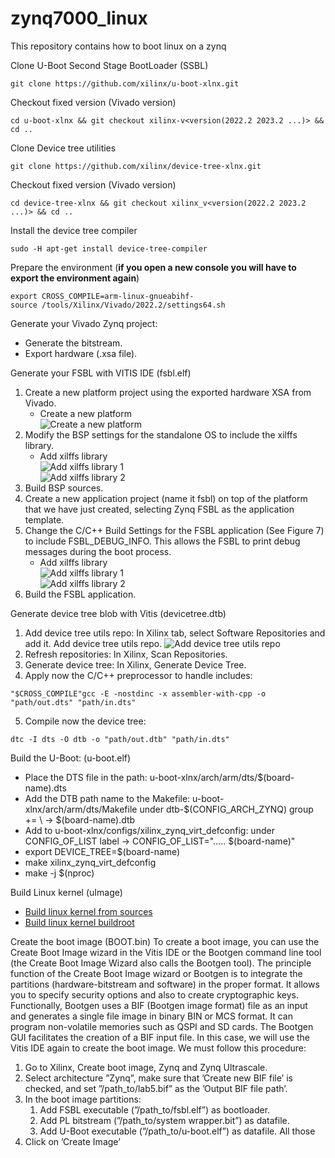 # zynq7000_linux
This repository contains how to boot linux on a zynq

Clone U-Boot Second Stage BootLoader (SSBL)
```plaintext
git clone https://github.com/xilinx/u-boot-xlnx.git
```
Checkout fixed version (Vivado version)
```plaintext
cd u-boot-xlnx && git checkout xilinx-v<version(2022.2 2023.2 ...)> && cd ..
```
Clone Device tree utilities
```plaintext
git clone https://github.com/xilinx/device-tree-xlnx.git
```
Checkout fixed version (Vivado version)
```plaintext
cd device-tree-xlnx && git checkout xilinx_v<version(2022.2 2023.2 ...)> && cd ..
```
Install the device tree compiler
```plaintext
sudo -H apt-get install device-tree-compiler
```
Prepare the environment (**if you open a new console you will have to export the environment again**)
```plaintext
export CROSS_COMPILE=arm-linux-gnueabihf-
source /tools/Xilinx/Vivado/2022.2/settings64.sh
```
Generate your Vivado Zynq project:
  - Generate the bitstream.
  - Export hardware (.xsa file).

Generate your FSBL with VITIS IDE (fsbl.elf)
1. Create a new platform project using the exported hardware XSA from Vivado.
    - Create a new platform  
    ![Create a new platform](create_a_new_platform.png)
2. Modify the BSP settings for the standalone OS to include the xilffs library.
    - Add xilffs library  
    ![Add xilffs library 1](xilffs_library1.png)  
    ![Add xilffs library 2](xilffs_library2.png)
3. Build BSP sources.
4. Create a new application project (name it fsbl) on top of the platform that we have just created,
    selecting Zynq FSBL as the application template.
5. Change the C/C++ Build Settings for the FSBL application (See Figure 7) to include FSBL_DEBUG_INFO.
    This allows the FSBL to print debug messages during the boot process.
    - Add xilffs library  
    ![Add xilffs library 1](xilffs_library1.png)  
    ![Add xilffs library 2](xilffs_library2.png)
6. Build the FSBL application.


Generate device tree blob with Vitis (devicetree.dtb)
1. Add device tree utils repo: In Xilinx tab, select Software Repositories and add it.
    Add device tree utils repo.
    ![Add device tree utils repo](Add_device_tree.png)
2. Refresh repositories: In Xilinx, Scan Repositories.
3. Generate device tree: In Xilinx, Generate Device Tree.
4. Apply now the C/C++ preprocessor to handle includes:
```plaintext
"$CROSS_COMPILE"gcc -E -nostdinc -x assembler-with-cpp -o "path/out.dts" "path/in.dts"
```
5. Compile now the device tree:
```plaintext
dtc -I dts -O dtb -o "path/out.dtb" "path/in.dts"
```

Build the U-Boot: (u-boot.elf)
  - Place the DTS file in the path: u-boot-xlnx/arch/arm/dts/$(board-name).dts
  - Add the DTB path name to the Makefile: u-boot-xlnx/arch/arm/dts/Makefile under dtb-$(CONFIG_ARCH_ZYNQ) group += \ -> $(board-name).dtb
  - Add to u-boot-xlnx/configs/xilinx_zynq_virt_defconfig: under CONFIG_OF_LIST label -> CONFIG_OF_LIST="..... $(board-name)"
  - export DEVICE_TREE=$(board-name)
  - make xilinx_zynq_virt_defconfig
  - make -j $(nproc)

Build Linux kernel (uImage)
  - [Build linux kernel from sources](sources/README.md)
  - [Build linux kernel buildroot](buildroot/README.md)

Create the boot image (BOOT.bin)
To create a boot image, you can use the Create Boot Image wizard in the Vitis IDE or the Bootgen
command line tool (the Create Boot Image Wizard also calls the Bootgen tool). The principle function
of the Create Boot Image wizard or Bootgen is to integrate the partitions (hardware-bitstream and
software) in the proper format. It allows you to specify security options and also to create cryptographic
keys.
Functionally, Bootgen uses a BIF (Bootgen image format) file as an input and generates a single
file image in binary BIN or MCS format. It can program non-volatile memories such as QSPI and SD
cards. The Bootgen GUI facilitates the creation of a BIF input file.
In this case, we will use the Vitis IDE again to create the boot image. We must follow this
procedure:
1. Go to Xilinx, Create boot image, Zynq and Zynq Ultrascale.
2. Select architecture ”Zynq”, make sure that ’Create new BIF file’ is checked, and set ”/path_to/lab5.bif” as the ’Output BIF file path’.
3. In the boot image partitions:
    1. Add FSBL executable (”/path_to/fsbl.elf”) as bootloader.
    2. Add PL bitstream (”/path_to/system wrapper.bit”) as datafile.
    3. Add U-Boot executable (”/path_to/u-boot.elf”) as datafile. All those
4. Click on ’Create Image’